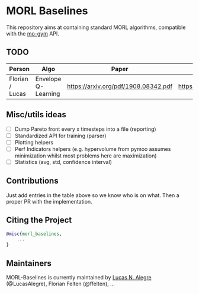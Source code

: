 # MORL Baselines

This repository aims at containing standard MORL algorithms, compatible with the [mo-gym](https://github.com/LucasAlegre/mo-gym) API.

## TODO

| Person  | Algo                | Paper                                | Existing implem                    | Done?   |
|---------|---------------------|--------------------------------------|------------------------------------|---------|
| Florian / Lucas | Envelope Q-Learning | https://arxiv.org/pdf/1908.08342.pdf | https://github.com/RunzheYang/MORL |         |

## Misc/utils ideas
- [ ] Dump Pareto front every x timesteps into a file (reporting)
- [ ] Standardized API for training (parser)
- [ ] Plotting helpers
- [ ] Perf Indicators helpers (e.g. hypervolume from pymoo assumes minimization whilst most problems here are maximization) 
- [ ] Statistics (avg, std, confidence interval)

## Contributions
Just add entries in the table above so we know who is on what. Then a proper PR with the implementation.

## Citing the Project

```bibtex
@misc{morl_baselines,
    ...
}
```

## Maintainers

MORL-Baselines is currently maintained by [Lucas N. Alegre](https://www.inf.ufrgs.br/~lnalegre/) (@LucasAlegre), Florian Felten (@ffelten), ...